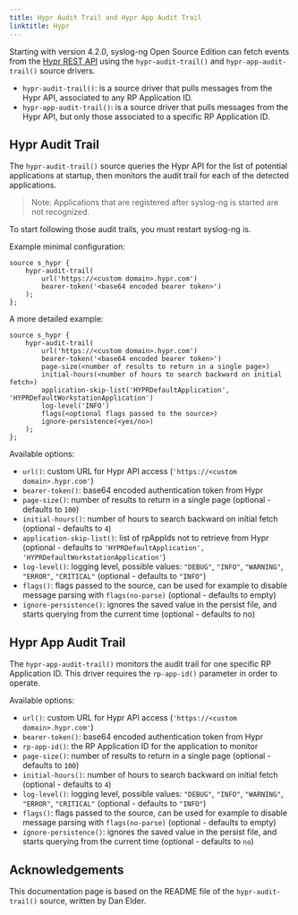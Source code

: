 ```yaml
---
title: Hypr Audit Trail and Hypr App Audit Trail
linktitle: Hypr
---
```


Starting with version 4.2.0, syslog-ng Open Source Edition can fetch events from the [Hypr REST API](https://apidocs.hypr.com/) using the `hypr-audit-trail()` and `hypr-app-audit-trail()` source drivers.

- `hypr-audit-trail()`: is a source driver that pulls messages from the Hypr API, associated to any RP Application ID.
- `hypr-app-audit-trail()`: is a source driver that pulls messages from the Hypr API, but only those associated to a specific RP Application ID.

## Hypr Audit Trail

The `hypr-audit-trail()` source queries the Hypr API for the list of potential applications at startup, then monitors the audit trail for each of the detected applications.

> Note: Applications that are registered after syslog-ng is started are not recognized.

To start following those audit trails, you must restart syslog-ng is.

Example minimal configuration:

```shell
source s_hypr {
    hypr-audit-trail(
        url('https://<custom domain>.hypr.com')
        bearer-token('<base64 encoded bearer token>')
    );
};
```

A more detailed example:

```shell
source s_hypr {
    hypr-audit-trail(
        url('https://<custom domain>.hypr.com')
        bearer-token('<base64 encoded bearer token>')
        page-size(<number of results to return in a single page>)
        initial-hours(<number of hours to search backward on initial fetch>)
        application-skip-list('HYPRDefaultApplication', 'HYPRDefaultWorkstationApplication')
        log-level('INFO')
        flags(<optional flags passed to the source>)
        ignore-persistence(<yes/no>)
    );
};
```

Available options:

- `url()`: custom URL for Hypr API access (`'https://<custom domain>.hypr.com'`)
- `bearer-token()`: base64 encoded authentication token from Hypr
- `page-size()`: number of results to return in a single page (optional - defaults to `100`)
- `initial-hours()`: number of hours to search backward on initial fetch (optional - defaults to `4`)
- `application-skip-list()`: list of rpAppIds not to retrieve from Hypr (optional - defaults to `'HYPRDefaultApplication', 'HYPRDefaultWorkstationApplication'`)
- `log-level()`: logging level, possible values: `"DEBUG"`, `"INFO"`, `"WARNING"`, `"ERROR"`, `"CRITICAL"` (optional - defaults to `"INFO"`)
- `flags()`: flags passed to the source, can be used for example to disable message parsing with `flags(no-parse)` (optional - defaults to empty)
- `ignore-persistence()`: ignores the saved value in the persist file, and starts querying from the current time (optional - defaults to no)

## Hypr App Audit Trail

The `hypr-app-audit-trail()` monitors the audit trail for one specific RP Application ID. This driver requires the `rp-app-id()` parameter in order to operate.

Available options:

- `url()`: custom URL for Hypr API access (`'https://<custom domain>.hypr.com'`)
- `bearer-token()`: base64 encoded authentication token from Hypr
- `rp-app-id()`: the RP Application ID for the application to monitor
- `page-size()`: number of results to return in a single page (optional - defaults to `100`)
- `initial-hours()`: number of hours to search backward on initial fetch (optional - defaults to `4`)
- `log-level()`: logging level, possible values: `"DEBUG"`, `"INFO"`, `"WARNING"`, `"ERROR"`, `"CRITICAL"` (optional - defaults to `"INFO"`)
- `flags()`: flags passed to the source, can be used for example to disable message parsing with `flags(no-parse)` (optional - defaults to empty)
- `ignore-persistence()`: ignores the saved value in the persist file, and starts querying from the current time (optional - defaults to `no`)

## Acknowledgements

This documentation page is based on the README file of the `hypr-audit-trail()` source, written by Dan Elder.
